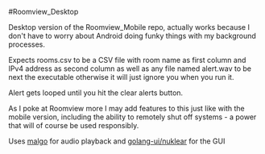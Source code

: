 #Roomview_Desktop

Desktop version of the Roomview_Mobile repo, actually works because I don't have to worry about Android doing funky things with my background processes.

Expects rooms.csv to be a CSV file with room name as first column and IPv4 address as second column as well as any file named alert.wav to be next the executable otherwise it will just ignore you when you run it.

Alert gets looped until you hit the clear alerts button. 

As I poke at Roomview more I may add features to this just like with the mobile version, including the ability to remotely shut off systems - a power that will of course be used responsibly.

Uses [malgo](https://github.com/youpy/go-wav) for audio playback and [golang-ui/nuklear](https://github.com/golang-ui/nuklear) for the GUI